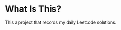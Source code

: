 <!--
 * @Author: SoChichung
 * @Date: 2022-08-14 20:35:39
 * @LastEditors: SoChichung
 * @LastEditTime: 2022-10-03 17:16:18
 * @Description:
 *
 * Copyright (c) 2022 by SoChichung ddeadwings@gmail.com, All Rights Reserved.
-->

# What Is This?

This a project that records my daily Leetcode solutions.
